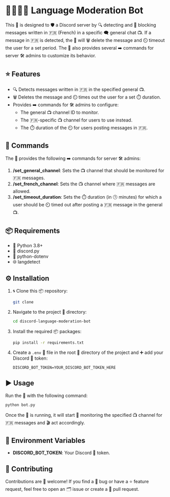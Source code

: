 # 🤖🇫🇷❌ Language Moderation Bot

This 🤖 is designed to 🛡️ a Discord server by 🔍 detecting and 🚫 blocking messages written in 🇫🇷 (French) in a specific 🗨️ general chat 📺. If a message in 🇫🇷 is detected, the 🤖 will 🗑️ delete the message and ⏲️ timeout the user for a set period. The 🤖 also provides several ➡️ commands for server 🛠️ admins to customize its behavior.

## ⭐ Features

- 🔍 Detects messages written in 🇫🇷 in the specified general 📺.
- 🗑️ Deletes the message and ⏲️ times out the user for a set ⏱️ duration.
- Provides ➡️ commands for 🛠️ admins to configure:
  - The general 📺 channel ID to monitor.
  - The 🇫🇷-specific 📺 channel for users to use instead.
  - The ⏱️ duration of the ⏲️ for users posting messages in 🇫🇷.

## 📝 Commands

The 🤖 provides the following ➡️ commands for server 🛠️ admins:

1. **/set\_general\_channel**: Sets the 📺 channel that should be monitored for 🇫🇷 messages.
2. **/set\_french\_channel**: Sets the 📺 channel where 🇫🇷 messages are allowed.
3. **/set\_timeout\_duration**: Sets the ⏱️ duration (in 🕒 minutes) for which a user should be ⏲️ timed out after posting a 🇫🇷 message in the general 📺.

## 📦 Requirements

- 🐍 Python 3.8+
- 🤖 discord.py
- 🌱 python-dotenv
- 🌐 langdetect

## ⚙️ Installation

1. 🌀 Clone this 📦 repository:

   ```sh
   git clone
   ```

2. Navigate to the project 📂 directory:

   ```sh
   cd discord-language-moderation-bot
   ```

3. Install the required 📦 packages:

   ```sh
   pip install -r requirements.txt
   ```

4. Create a `.env` 📄 file in the root 📂 directory of the project and ➕ add your Discord 🤖 token:

   ```env
   DISCORD_BOT_TOKEN=YOUR_DISCORD_BOT_TOKEN_HERE
   ```

## ▶️ Usage

Run the 🤖 with the following command:

```sh
python bot.py
```

Once the 🤖 is running, it will start 👀 monitoring the specified 📺 channel for 🇫🇷 messages and 🎬 act accordingly.

## 🌱 Environment Variables

- **DISCORD\_BOT\_TOKEN**: Your Discord 🤖 token.

## 🤝 Contributing

Contributions are 👋 welcome! If you find a 🐛 bug or have a ⭐ feature request, feel free to open an 🗂️ issue or create a 🔀 pull request.


